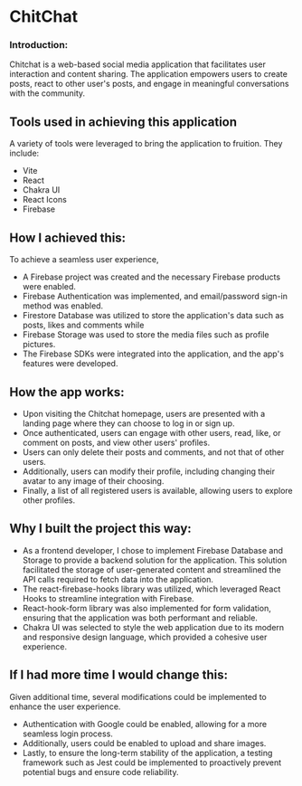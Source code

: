 # ChitChat

### Introduction:
Chitchat is a web-based social media application that facilitates user interaction and content sharing. The application empowers users to create posts, react to other user's posts, and engage in meaningful conversations with the community. 

## Tools used in achieving this application
A variety of tools were leveraged to bring the application to fruition. They include:
- Vite
- React
- Chakra UI
- React Icons
- Firebase

## How I achieved this:

To achieve a seamless user experience, 
- A Firebase project was created and the necessary Firebase products were enabled.
- Firebase Authentication was implemented, and email/password sign-in method was enabled.
- Firestore Database was utilized to store the application's data such as posts, likes and comments while 
- Firebase Storage was used to store the media files such as profile pictures. 
- The Firebase SDKs were integrated into the application, and the app's features were developed.

## How the app works:

- Upon visiting the Chitchat homepage, users are presented with a landing page where they can choose to log in or sign up. 
- Once authenticated, users can engage with other users, read, like, or comment on posts, and view other users' profiles. 
- Users can only delete their posts and comments, and not that of other users. 
- Additionally, users can modify their profile, including changing their avatar to any image of their choosing.
- Finally, a list of all registered users is available, allowing users to explore other profiles.

## Why I built the project this way:

- As a frontend developer, I chose to implement Firebase Database and Storage to provide a backend solution for the application. This solution facilitated the storage of user-generated content and streamlined the API calls required to fetch data into the application. 
- The react-firebase-hooks library was utilized, which leveraged React Hooks to streamline integration with Firebase. 
- React-hook-form library was also implemented for form validation, ensuring that the application was both performant and reliable. 
- Chakra UI was selected to style the web application due to its modern and responsive design language, which provided a cohesive user experience.

## If I had more time I would change this:

Given additional time, several modifications could be implemented to enhance the user experience. 
- Authentication with Google could be enabled, allowing for a more seamless login process. 
- Additionally, users could be enabled to upload and share images. 
- Lastly, to ensure the long-term stability of the application, a testing framework such as Jest could be implemented to proactively prevent potential bugs and ensure code reliability.
